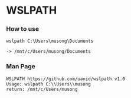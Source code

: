 # WSLPATH

### How to use
```shell script
wslpath C:\Users\musong\Documents

-> /mnt/c/Users/musong/Documents
```

### Man Page
```shell script
WSLPATH https://github.com/uanid/wslpath v1.0
Usage: wslpath C:\\Users\\musong
return: /mnt/c/Users/musong
```
